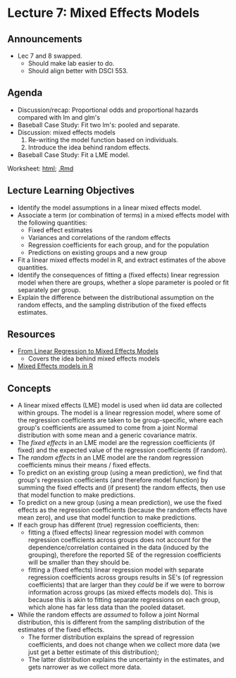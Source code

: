 # Lecture 7: Mixed Effects Models

## Announcements

- Lec 7 and 8 swapped.
	- Should make lab easier to do.
	- Should align better with DSCI 553.

## Agenda

- Discussion/recap: Proportional odds and proportional hazards compared with lm and glm's
- Baseball Case Study: Fit two lm's: pooled and separate.
- Discussion: mixed effects models
    1. Re-writing the model function based on individuals.
    2. Introduce the idea behind random effects.
- Baseball Case Study: Fit a LME model.

Worksheet: [html](https://ubc-mds.github.io/DSCI_562/lec7/worksheet.nb.html); [.Rmd](https://raw.githubusercontent.com/UBC-MDS/DSCI_562/master/lec7/worksheet.Rmd)

## Lecture Learning Objectives

- Identify the model assumptions in a linear mixed effects model.
- Associate a term (or combination of terms) in a mixed effects model with the following quantities:
    - Fixed effect estimates
    - Variances and correlations of the random effects
    - Regression coefficients for each group, and for the population
    - Predictions on existing groups and a new group
- Fit a linear mixed effects model in R, and extract estimates of the above quantities.
- Identify the consequences of fitting a (fixed effects) linear regression model when there are groups, whether a slope parameter is pooled or fit separately per group.
- Explain the difference between the distributional assumption on the random effects, and the sampling distribution of the fixed effects estimates.


## Resources

- [From Linear Regression to Mixed Effects Models](https://vincenzocoia.github.io/Interpreting-Regression/from-linear-regression-to-mixed-effects-models.html)
    - Covers the idea behind mixed effects models
- [Mixed Effects models in R](https://vincenzocoia.github.io/Interpreting-Regression/mixed-effects-models-in-r-tutorial.html)

## Concepts

- A linear mixed effects (LME) model is used when iid data are collected within groups. The model is a linear regression model, where some of the regression coefficients are taken to be group-specific, where each group's coefficients are assumed to come from a joint Normal distribution with some mean and a generic covariance matrix.
- The _fixed effects_ in an LME model are the regression coefficients (if fixed) and the expected value of the regression coefficients (if random).
- The _random effects_ in an LME model are the random regression coefficients minus their means / fixed effects.
- To predict on an existing group (using a mean prediction), we find that group's regression coefficients (and therefore model function) by summing the fixed effects and (if present) the random effects, then use that model function to make predictions.
- To predict on a new group (using a mean prediction), we use the fixed effects as the regression coefficients (because the random effects have mean zero), and use that model function to make predictions. 
- If each group has different (true) regression coefficients, then: 
	- fitting a (fixed effects) linear regression model with common regression coefficients across groups does not account for the dependence/correlation contained in the data (induced by the grouping), therefore the reported SE of the regression coefficients will be smaller than they should be.
	- fitting a (fixed effects) linear regression model with separate regression coefficients across groups results in SE's (of regression coefficients) that are larger than they _could_ be if we were to borrow information across groups (as mixed effects models do). This is because this is akin to fitting separate regressions on each group, which alone has far less data than the pooled dataset.
- While the random effects are _assumed_ to follow a joint Normal distribution, this is different from the sampling distribution of the estimates of the fixed effects. 
	- The former distribution explains the spread of regression coefficients, and does not change when we collect more data (we just get a better estimate of this distribution); 
	- The latter distribution explains the uncertainty in the estimates, and gets narrower as we collect more data.  